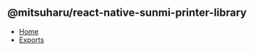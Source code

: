 ## @mitsuharu/react-native-sunmi-printer-library

- [Home](../wiki/Home)
- [Exports](../wiki/Exports)
